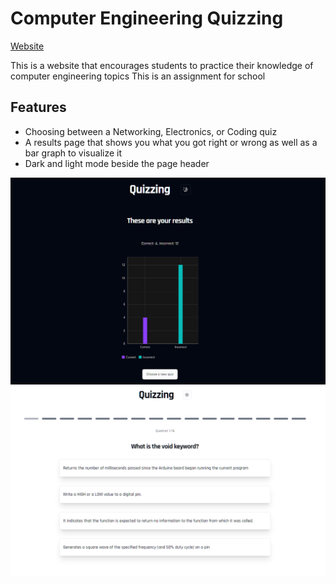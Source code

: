 # Computer Engineering Quizzing

[Website](https://ce-quizzing.vercel.app/)

This is a website that encourages students to practice their knowledge of computer engineering topics
This is an assignment for school

## Features
- Choosing between a Networking, Electronics, or Coding quiz 
- A results page that shows you what you got right or wrong as well as a bar graph to visualize it
- Dark and light mode beside the page header

<img title="a title" alt="Alt text" src="/Screenshot 2024-01-14 211130.png">
<img title="a title" alt="Alt text" src="/Screenshot 2024-01-14 211308.png">